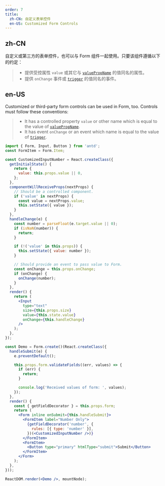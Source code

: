 ```yaml
---
order: 7
title:
  zh-CN: 自定义表单控件
  en-US: Customized Form Controls
---
```


## zh-CN

自定义或第三方的表单控件，也可以与 Form 组件一起使用。只要该组件遵循以下的约定：
> * 提供受控属性 `value` 或其它与 [`valuePropName`](http://ant.design/components/form/#getFieldDecorator-参数) 的值同名的属性。
> * 提供 `onChange` 事件或 [`trigger`](http://ant.design/components/form/#getFieldDecorator-参数) 的值同名的事件。

## en-US

Customized or third-party form controls can be used in Form, too. Controls must follow these conventions:
> * It has a controlled property `value` or other name which is equal to the value of [`valuePropName`](http://ant.design/components/form/?locale=en-US#getFieldDecorator's-parameters).
> * It has event `onChange` or an event which name is equal to the value of [`trigger`](http://ant.design/components/form/?locale=en-US#getFieldDecorator's-parameters).


````jsx
import { Form, Input, Button } from 'antd';
const FormItem = Form.Item;

const CustomizedInputNumber = React.createClass({
  getInitialState() {
    return {
      value: this.props.value || 0,
    };
  },
  componentWillReceiveProps(nextProps) {
    // Should be a controlled component.
    if ('value' in nextProps) {
      const value = nextProps.value;
      this.setState({ value });
    }
  },
  handleChange(e) {
    const number = parseFloat(e.target.value || 0);
    if (isNaN(number)) {
      return;
    }

    if (!('value' in this.props)) {
      this.setState({ value: number });
    }

    // Should provide an event to pass value to Form.
    const onChange = this.props.onChange;
    if (onChange) {
      onChange(number);
    }
  },
  render() {
    return (
      <Input
        type="text"
        size={this.props.size}
        value={this.state.value}
        onChange={this.handleChange}
      />
    );
  },
});

const Demo = Form.create()(React.createClass({
  handleSubmit(e) {
    e.preventDefault();

    this.props.form.validateFields((err, values) => {
      if (err) {
        return;
      }

      console.log('Received values of form: ', values);
    });
  },
  render() {
    const { getFieldDecorator } = this.props.form;
    return (
      <Form inline onSubmit={this.handleSubmit}>
        <FormItem label="Number Only">
          {getFieldDecorator('number', {
            rules: [{ type: 'number' }],
          })(<CustomizedInputNumber />)}
        </FormItem>
        <FormItem>
          <Button type="primary" htmlType="submit">Submit</Button>
        </FormItem>
      </Form>
    );
  },
}));

ReactDOM.render(<Demo />, mountNode);
````
